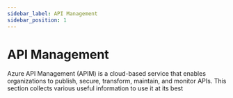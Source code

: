 ```yaml
---
sidebar_label: API Management
sidebar_position: 1
---
```


# API Management

Azure API Management (APIM) is a cloud-based service that enables organizations
to publish, secure, transform, maintain, and monitor APIs. This section collects
various useful information to use it at its best
